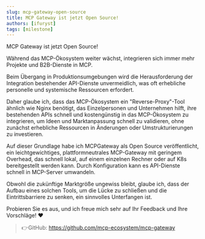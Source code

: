 ```yaml
---
slug: mcp-gateway-open-source
title: MCP Gateway ist jetzt Open Source!
authors: [ifuryst]
tags: [milestone]
---
```


MCP Gateway ist jetzt Open Source!

Während das MCP-Ökosystem weiter wächst, integrieren sich immer mehr Projekte und B2B-Dienste in MCP.

Beim Übergang in Produktionsumgebungen wird die Herausforderung der Integration bestehender API-Dienste unvermeidlich, was oft erhebliche personelle und systemische Ressourcen erfordert.

Daher glaube ich, dass das MCP-Ökosystem ein "Reverse-Proxy"-Tool ähnlich wie Nginx benötigt, das Einzelpersonen und Unternehmen hilft, ihre bestehenden APIs schnell und kostengünstig in das MCP-Ökosystem zu integrieren, um Ideen und Marktanpassung schnell zu validieren, ohne zunächst erhebliche Ressourcen in Änderungen oder Umstrukturierungen zu investieren.

<!-- truncate -->

Auf dieser Grundlage habe ich MCPGateway als Open Source veröffentlicht, ein leichtgewichtiges, plattformneutrales MCP-Gateway mit geringem Overhead, das schnell lokal, auf einem einzelnen Rechner oder auf K8s bereitgestellt werden kann. Durch Konfiguration kann es API-Dienste schnell in MCP-Server umwandeln.

Obwohl die zukünftige Marktgröße ungewiss bleibt, glaube ich, dass der Aufbau eines solchen Tools, um die Lücke zu schließen und die Eintrittsbarriere zu senken, ein sinnvolles Unterfangen ist.

Probieren Sie es aus, und ich freue mich sehr auf Ihr Feedback und Ihre Vorschläge! ❤️

> 👉GitHub: https://github.com/mcp-ecosystem/mcp-gateway 